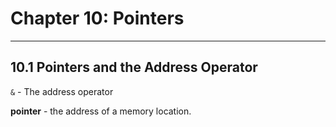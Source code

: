 # Chapter 10: Pointers





------

## 10.1 Pointers and the Address Operator

`&` - The address operator

**pointer** - the address of a memory location.


